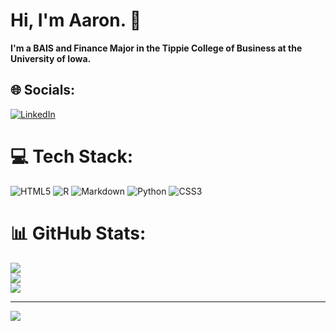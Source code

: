 # Hi, I'm Aaron. 👋

**I'm a BAIS and Finance Major in the Tippie College of Business at the University of Iowa.**


## 🌐 Socials:
[![LinkedIn](https://img.shields.io/badge/LinkedIn-%230077B5.svg?logo=linkedin&logoColor=white)](https://linkedin.com/in/https://www.linkedin.com/in/aaron-statler/) 

# 💻 Tech Stack:
![HTML5](https://img.shields.io/badge/html5-%23E34F26.svg?style=for-the-badge&logo=html5&logoColor=white) ![R](https://img.shields.io/badge/r-%23276DC3.svg?style=for-the-badge&logo=r&logoColor=white) ![Markdown](https://img.shields.io/badge/markdown-%23000000.svg?style=for-the-badge&logo=markdown&logoColor=white) ![Python](https://img.shields.io/badge/python-3670A0?style=for-the-badge&logo=python&logoColor=ffdd54) ![CSS3](https://img.shields.io/badge/css3-%231572B6.svg?style=for-the-badge&logo=css3&logoColor=white)
# 📊 GitHub Stats:
![](https://github-readme-stats.vercel.app/api?username=AaronStats&theme=default&hide_border=false&include_all_commits=true&count_private=false)<br/>
![](https://github-readme-streak-stats.herokuapp.com/?user=AaronStats&theme=default&hide_border=false)<br/>
![](https://github-readme-stats.vercel.app/api/top-langs/?username=AaronStats&theme=default&hide_border=false&include_all_commits=true&count_private=false&layout=compact)

---
[![](https://visitcount.itsvg.in/api?id=AaronStats&icon=1&color=0)](https://visitcount.itsvg.in)

<!-- Proudly created with GPRM ( https://gprm.itsvg.in ) -->

